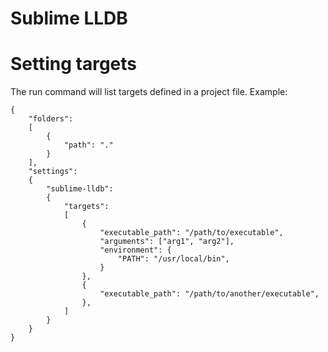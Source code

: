 # Sublime LLDB

# Setting targets

The run command will list targets defined in a project file. Example:

```
{
    "folders":
    [
        {
            "path": "."
        }
    ],
    "settings":
    {
        "sublime-lldb":
        {
            "targets":
            [
                {
                    "executable_path": "/path/to/executable",
                    "arguments": ["arg1", "arg2"],
                    "environment": {
                        "PATH": "/usr/local/bin",
                    }
                },
                {
                    "executable_path": "/path/to/another/executable",
                },
            ]
        }
    }
}
```
